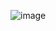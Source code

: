 ![image](https://user-images.githubusercontent.com/94159857/180963033-50cc3d2b-f889-4c30-97b6-85cb3e099c3b.png)

